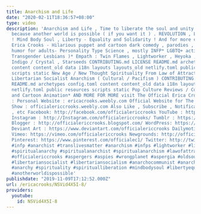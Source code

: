 ```yaml
---
title: Anarchism and Life
date: "2020-02-11T18:36:57+08:00"
type: video
description: 'Anarchism and Life , Time to liberate the soul and unity consciousness
  because another world is possible ( if you want it ) . REVOLUTION , Love and Light
  ! Mind Body Soul , Liberty - Equality and Solidarity ! And for more content from
  Erica Crooks - Hilarious puppet and cartoon dark comedy , parodies , satire , slapstick
  humor for adults- Personality Type Science , mostly INFP* LGBTQ+ activism ( Especially
  Transgender Lesbians )* Empath : Twin Flames , Lightworker , Heyoka , Old Soul ,
  Indigo / Crystal , Starseeds CONTRIBUTING.md LICENSE README.md archetypes config.toml
  content content_old data i18n layouts layouts_old netlify.toml public resources
  scripts static New Age / New Thought Spirituality From Law of Attraction to 5D Earth*
  Libertarian Socialist Anarchism ( Cultural / Pacifism ) CONTRIBUTING.md LICENSE
  README.md archetypes config.toml content content_old data i18n layouts layouts_old
  netlify.toml public resources scripts static Pop Culture Reviews / Comic Con / Puppets
  and Cartoon Animation* AND MORE FOR MORE visit The Official Erica Crooks Websites
  : Personal Website : ericacrooks.weebly.com Official Website for The Erica Crooks
  Show : officialericcrooks.weebly.com Also Like , Subscribe , Notification Bell thingy
  , etc Facebook: http://facebook.com/officialericcrooks YouTube : http://youtube.com/user/officialericcrooks
  Instagram : http://Instagram.com/officialericcrooks/ Tumblr : https://officialericcrooks.tumblr.com/
  Blogger : http://officialericcrooks.blogspot.com/ WordPress: https://officialericcrooks.wordpress.com
  Deviant Art : https://www.deviantart.com/officialericcrooks Dailymotion : http://www.dailymotion.com/user/officialericcrooks1
  Vimeo: https://vimeo.com/officialericcrooks Newgrounds: http://officialericcrooks.newgrounds.com
  Pinterest: https://www.pinterest.com/officialec1/ Twitter: http://twitter.com/crooks_erica
  #infp #anarchist #translivesmatter #anarchism #infps #lightworker #lightworkers
  #spiritualanarchy #spiritualanarchist #spiritualanarchism #lawofattraction #ericacrooks
  #officialericcrooks #aspergers #aspies #wrongplanet #aspergia #oldsoul #5D #5DEarth
  #libertariansocialist #libertariansocialism #anarchocommunist #anarchocommunism
  #anarchy #spirituality #spiritualliberation #mindbodysoul #libertyequalitysolidarity
  #anotherworldispossible'
publishdate: "2019-11-09T17:12:52.000Z"
url: /ericacrooks/NSVid4X5I-8/
providers:
  youtube:
    id: NSVid4X5I-8
---
```

